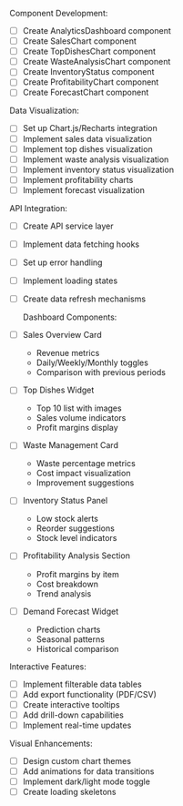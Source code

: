 Component Development:
- [ ] Create AnalyticsDashboard component
- [ ] Create SalesChart component
- [ ] Create TopDishesChart component
- [ ] Create WasteAnalysisChart component
- [ ] Create InventoryStatus component
- [ ] Create ProfitabilityChart component
- [ ] Create ForecastChart component

Data Visualization:
- [ ] Set up Chart.js/Recharts integration
- [ ] Implement sales data visualization
- [ ] Implement top dishes visualization
- [ ] Implement waste analysis visualization
- [ ] Implement inventory status visualization
- [ ] Implement profitability charts
- [ ] Implement forecast visualization

API Integration:
- [ ] Create API service layer
- [ ] Implement data fetching hooks
- [ ] Set up error handling
- [ ] Implement loading states
- [ ] Create data refresh mechanisms

  Dashboard Components:
- [ ] Sales Overview Card
    - Revenue metrics
    - Daily/Weekly/Monthly toggles
    - Comparison with previous periods

- [ ] Top Dishes Widget
    - Top 10 list with images
    - Sales volume indicators
    - Profit margins display

- [ ] Waste Management Card
    - Waste percentage metrics
    - Cost impact visualization
    - Improvement suggestions

- [ ] Inventory Status Panel
    - Low stock alerts
    - Reorder suggestions
    - Stock level indicators

- [ ] Profitability Analysis Section
    - Profit margins by item
    - Cost breakdown
    - Trend analysis

- [ ] Demand Forecast Widget
    - Prediction charts
    - Seasonal patterns
    - Historical comparison

Interactive Features:
- [ ] Implement filterable data tables
- [ ] Add export functionality (PDF/CSV)
- [ ] Create interactive tooltips
- [ ] Add drill-down capabilities
- [ ] Implement real-time updates

Visual Enhancements:
- [ ] Design custom chart themes
- [ ] Add animations for data transitions
- [ ] Implement dark/light mode toggle
- [ ] Create loading skeletons
